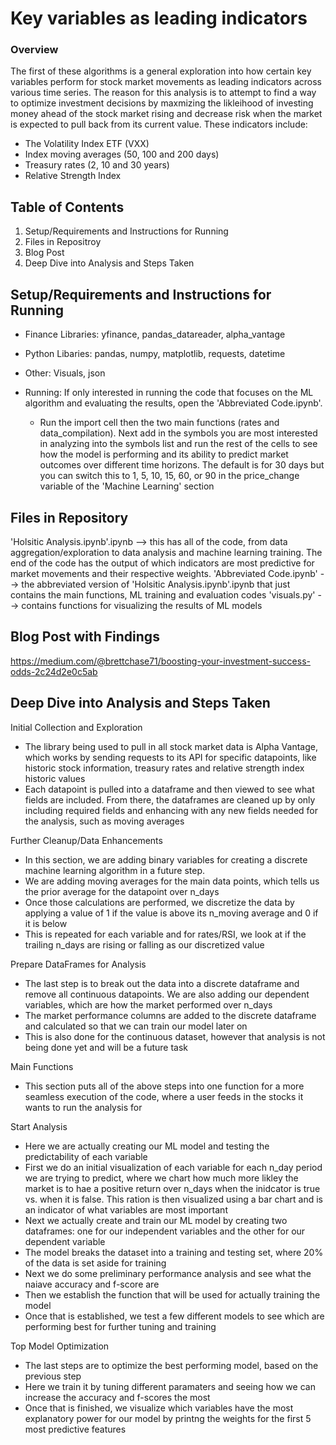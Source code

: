 # Key variables as leading  indicators

### Overview
The first of these algorithms is a general exploration into how certain key variables perform for stock market movements as leading indicators across various time series. The reason for this analysis is to attempt to find a way to optimize investment decisions by maxmizing the likleihood of investing money ahead of the stock market rising and decrease risk when the market is expected to pull back from its current value.
These indicators include:
- The Volatility Index ETF (VXX)
- Index moving averages (50, 100 and 200 days)
- Treasury rates (2, 10 and 30 years)
- Relative Strength Index

## Table of Contents
1. Setup/Requirements and Instructions for Running 
2. Files in Repositroy
3. Blog Post
4. Deep Dive into Analysis and Steps Taken

## Setup/Requirements and Instructions for Running 
- Finance Libraries: yfinance, pandas_datareader, alpha_vantage
- Python Libaries: pandas, numpy, matplotlib, requests, datetime
- Other: Visuals, json

- Running: If only interested in running the code that focuses on the ML algorithm and evaluating the results, open the 'Abbreviated Code.ipynb'.
    - Run the import cell then the two main functions (rates and data_compilation). Next add in the symbols you are most interested in analyzing into the symbols list and run the rest of the cells to see how the model is performing and its ability to predict market outcomes over different time horizons. The default is for 30 days but you can switch this to 1, 5, 10, 15, 60, or 90 in the price_change variable of the 'Machine Learning' section

## Files in Repository
'Holsitic Analysis.ipynb'.ipynb --> this has all of the code, from data aggregation/exploration to data analysis and machine learning training. The end of the code has the output of which indicators are most predictive for market movements and their respective weights.
'Abbreviated Code.ipynb' --> the abbreviated version of 'Holsitic Analysis.ipynb'.ipynb that just contains the main functions, ML training and evaluation codes
'visuals.py' --> contains functions for visualizing the results of ML models

## Blog Post with Findings

https://medium.com/@brettchase71/boosting-your-investment-success-odds-2c24d2e0c5ab

## Deep Dive into Analysis and Steps Taken

Initial Collection and Exploration
- The library being used to pull in all stock market data is Alpha Vantage, which works by sending requests to its API for specific datapoints, like historic stock information, treasury rates and relative strength index historic values
- Each datapoint is pulled into a dataframe and then viewed to see what fields are included. From there, the dataframes are cleaned up by only including required fields and enhancing with any new fields needed for the analysis, such as moving averages

Further Cleanup/Data Enhancements
- In this section, we are adding binary variables for creating a discrete machine learning algorithm in a future step.
- We are adding moving averages for the main data points, which tells us the prior average for the datapoint over n_days
- Once those calculations are performed, we discretize the data by applying a value of 1 if the value is above its n_moving average and 0 if it is below
- This is repeated for each variable and for rates/RSI, we look at if the trailing n_days are rising or falling as our discretized value

Prepare DataFrames for Analysis
- The last step is to break out the data into a discrete dataframe and remove all continuous datapoints. We are also adding our dependent variables, which are how the market performed over n_days
- The market performance columns are added to the discrete dataframe and calculated so that we can train our model later on
- This is also done for the continuous dataset, however that analysis is not being done yet and will be a future task

Main Functions
- This section puts all of the above steps into one function for a more seamless execution of the code, where a user feeds in the stocks it wants to run the analysis for

Start Analysis
- Here we are actually creating our ML model and testing the predictability of each variable
- First we do an initial visualization of each variable for each n_day period we are trying to predict, where we chart how much more likley the market is to hae a positive return over n_days when the inidcator is true vs. when it is false. This ration is then visualized using a bar chart and is an indicator of what variables are most important
- Next we actually create and train our ML model by creating two dataframes: one for our independent variables and the other for our dependent variable
- The model breaks the dataset into a training and testing set, where 20% of the data is set aside for training
- Next we do some preliminary performance analysis and see what the naiave accuracy and f-score are
- Then we establish the function that will be used for actually training the model
- Once that is established, we test a few different models to see which are performing best for further tuning and training

Top Model Optimization
- The last steps are to optimize the best performing model, based on the previous step
- Here we train it by tuning different paramaters and seeing how we can increase the accuracy and f-scores the most
- Once that is finished, we visualize which variables have the most explanatory power for our model by printng the weights for the first 5 most predictive features
